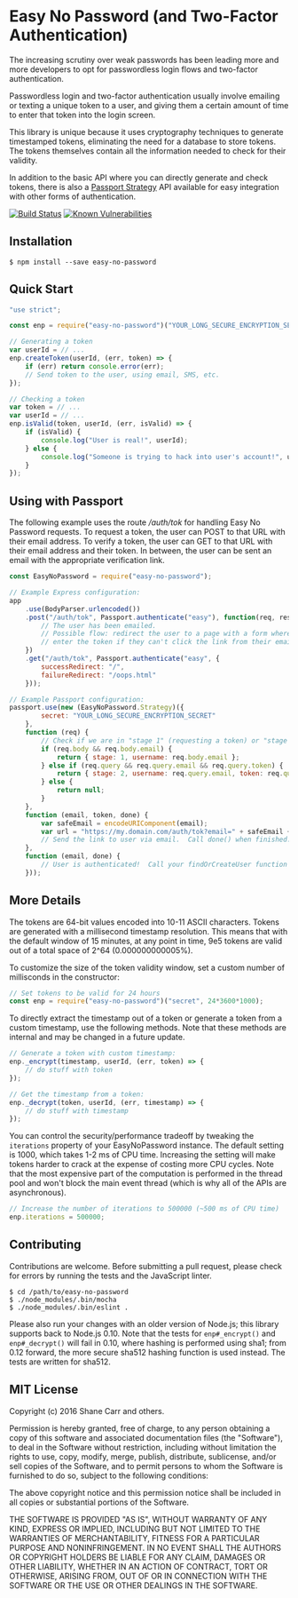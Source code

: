 Easy No Password (and Two-Factor Authentication)
================================================

The increasing scrutiny over weak passwords has been leading more and more developers to opt for passwordless login flows and two-factor authentication.

Passwordless login and two-factor authentication usually involve emailing or texting a unique token to a user, and giving them a certain amount of time to enter that token into the login screen.

This library is unique because it uses cryptography techniques to generate timestamped tokens, eliminating the need for a database to store tokens.  The tokens themselves contain all the information needed to check for their validity.

In addition to the basic API where you can directly generate and check tokens, there is also a [Passport Strategy](http://passportjs.org) API available for easy integration with other forms of authentication.

[![Build Status](https://travis-ci.org/sffc/easy-no-password.svg?branch=master)](https://travis-ci.org/sffc/easy-no-password)
[![Known Vulnerabilities](https://snyk.io/test/github/sffc/easy-no-password/badge.svg)](https://snyk.io/test/github/sffc/easy-no-password)


## Installation

    $ npm install --save easy-no-password

## Quick Start

```javascript
"use strict";

const enp = require("easy-no-password")("YOUR_LONG_SECURE_ENCRYPTION_SECRET");

// Generating a token
var userId = // ...
enp.createToken(userId, (err, token) => {
	if (err) return console.error(err);
	// Send token to the user, using email, SMS, etc.
});

// Checking a token
var token = // ...
var userId = // ...
enp.isValid(token, userId, (err, isValid) => {
	if (isValid) {
		console.log("User is real!", userId);
	} else {
		console.log("Someone is trying to hack into user's account!", userId);
	}
});
```

## Using with Passport

The following example uses the route */auth/tok* for handling Easy No Password requests.  To request a token, the user can POST to that URL with their email address.  To verify a token, the user can GET to that URL with their email address and their token.  In between, the user can be sent an email with the appropriate verification link.

```javascript
const EasyNoPassword = require("easy-no-password");

// Example Express configuration:
app
	.use(BodyParser.urlencoded())
	.post("/auth/tok", Passport.authenticate("easy"), function(req, res) {
		// The user has been emailed.
		// Possible flow: redirect the user to a page with a form where they can
		// enter the token if they can't click the link from their email.
	})
	.get("/auth/tok", Passport.authenticate("easy", {
		successRedirect: "/",
		failureRedirect: "/oops.html"
	}));

// Example Passport configuration:
passport.use(new (EasyNoPassword.Strategy)({
		secret: "YOUR_LONG_SECURE_ENCRYPTION_SECRET"
	},
	function (req) {
		// Check if we are in "stage 1" (requesting a token) or "stage 2" (verifying a token)
		if (req.body && req.body.email) {
			return { stage: 1, username: req.body.email };
		} else if (req.query && req.query.email && req.query.token) {
			return { stage: 2, username: req.query.email, token: req.query.token };
		} else {
			return null;
		}
	},
	function (email, token, done) {
		var safeEmail = encodeURIComponent(email);
		var url = "https://my.domain.com/auth/tok?email=" + safeEmail + "&token=" + token;
		// Send the link to user via email.  Call done() when finished.
	},
	function (email, done) {
		// User is authenticated!  Call your findOrCreateUser function here.
	}));
```

## More Details

The tokens are 64-bit values encoded into 10-11 ASCII characters.  Tokens are generated with a millisecond timestamp resolution.  This means that with the default window of 15 minutes, at any point in time, 9e5 tokens are valid out of a total space of 2^64 (0.000000000005%).

To customize the size of the token validity window, set a custom number of millisconds in the constructor:

```javascript
// Set tokens to be valid for 24 hours
const enp = require("easy-no-password")("secret", 24*3600*1000);
```

To directly extract the timestamp out of a token or generate a token from a custom timestamp, use the following methods.  Note that these methods are internal and may be changed in a future update.

```javascript
// Generate a token with custom timestamp:
enp._encrypt(timestamp, userId, (err, token) => {
	// do stuff with token
});

// Get the timestamp from a token:
enp._decrypt(token, userId, (err, timestamp) => {
	// do stuff with timestamp
});
```

You can control the security/performance tradeoff by tweaking the `iterations` property of your EasyNoPassword instance.  The default setting is 1000, which takes 1-2 ms of CPU time.  Increasing the setting will make tokens harder to crack at the expense of costing more CPU cycles.  Note that the most expensive part of the computation is performed in the thread pool and won't block the main event thread (which is why all of the APIs are asynchronous).

```javascript
// Increase the number of iterations to 500000 (~500 ms of CPU time)
enp.iterations = 500000;
```


## Contributing

Contributions are welcome.  Before submitting a pull request, please check for errors by running the tests and the JavaScript linter.

    $ cd /path/to/easy-no-password
    $ ./node_modules/.bin/mocha
    $ ./node_modules/.bin/eslint .

Please also run your changes with an older version of Node.js; this library supports back to Node.js 0.10.  Note that the tests for `enp#_encrypt()` and `enp#_decrypt()` will fail in 0.10, where hashing is performed using sha1; from 0.12 forward, the more secure sha512 hashing function is used instead.  The tests are written for sha512.

## MIT License

Copyright (c) 2016 Shane Carr and others.

Permission is hereby granted, free of charge, to any person obtaining a copy of this software and associated documentation files (the "Software"), to deal in the Software without restriction, including without limitation the rights to use, copy, modify, merge, publish, distribute, sublicense, and/or sell copies of the Software, and to permit persons to whom the Software is furnished to do so, subject to the following conditions:

The above copyright notice and this permission notice shall be included in all copies or substantial portions of the Software.

THE SOFTWARE IS PROVIDED "AS IS", WITHOUT WARRANTY OF ANY KIND, EXPRESS OR IMPLIED, INCLUDING BUT NOT LIMITED TO THE WARRANTIES OF MERCHANTABILITY, FITNESS FOR A PARTICULAR PURPOSE AND NONINFRINGEMENT. IN NO EVENT SHALL THE AUTHORS OR COPYRIGHT HOLDERS BE LIABLE FOR ANY CLAIM, DAMAGES OR OTHER LIABILITY, WHETHER IN AN ACTION OF CONTRACT, TORT OR OTHERWISE, ARISING FROM, OUT OF OR IN CONNECTION WITH THE SOFTWARE OR THE USE OR OTHER DEALINGS IN THE SOFTWARE.
